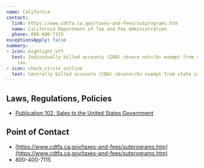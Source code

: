 ```yaml
---
name: California
contact:
  link: https://www.cdtfa.ca.gov/taxes-and-fees/sutprograms.htm
  name: California Department of Tax and Fee Administration
  phone: 800-400-7115
exceptionsApply: false
summary:
- icon: highlight_off
  text: Individually billed accounts (IBA) <b>are not</b> exempt from state sales
    tax.
- icon: check_circle_outline
  text: Centrally billed accounts (CBA) <b>are</b> exempt from state sales tax.
---
```


## Laws, Regulations, Policies

* [Publication 102, Sales to the United States Government](https://www.cdtfa.ca.gov/formspubs/pub102/#bankcards)

## Point of Contact
- [https://www.cdtfa.ca.gov/taxes-and-fees/sutprograms.htm](https://www.cdtfa.ca.gov/taxes-and-fees/sutprograms.htm)
- 800-400-7115